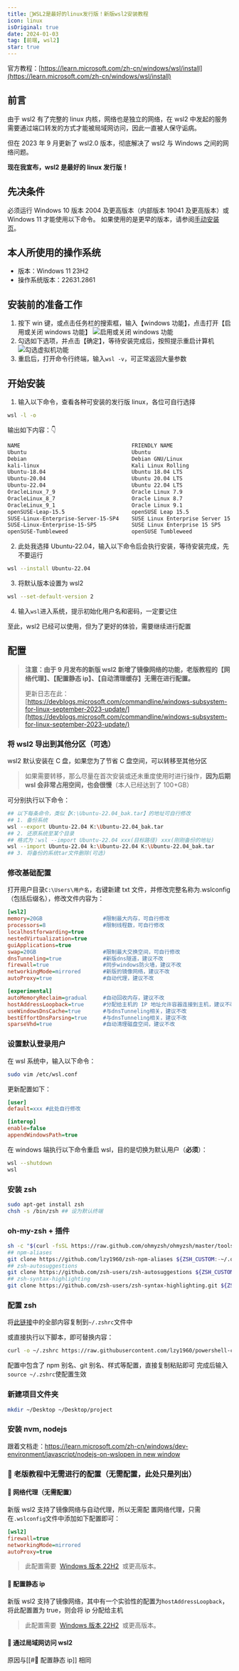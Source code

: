 ```yaml
---
title: 💪WSL2是最好的linux发行版！新版wsl2安装教程
icon: linux
isOriginal: true
date: 2024-01-03
tag: [前端, wsl2]
star: true
---
```


官方教程：[https://learn.microsoft.com/zh-cn/windows/wsl/install](https://learn.microsoft.com/zh-cn/windows/wsl/install)

## 前言

由于 wsl2 有了完整的 linux 内核，网络也是独立的网络，在 wsl2 中发起的服务需要通过端口转发的方式才能被局域网访问，因此一直被人保守诟病。

但在 2023 年 9 月更新了 wsl2.0 版本，彻底解决了 wsl2 与 Windows 之间的网络问题。

**现在我宣布，wsl2 是最好的 linux 发行版！**

## 先决条件

必须运行 Windows 10 版本 2004 及更高版本（内部版本 19041 及更高版本）或 Windows 11 才能使用以下命令。 如果使用的是更早的版本，请参阅[手动安装页](https://learn.microsoft.com/zh-cn/windows/wsl/install-manual)。

## 本人所使用的操作系统

- 版本：Windows 11 23H2
- 操作系统版本：22631.2861

## 安装前的准备工作

1. 按下 win 键，或点击任务栏的搜索框，输入【windows 功能】，点击打开【启用或关闭 windows 功能】
   ![启用或关闭 windows 功能](/assets/images/wsl2/windows-search-func.png)
2. 勾选如下选项，并点击【确定】，等待安装完成后，按照提示重启计算机
   ![勾选虚拟机功能](/assets/images/wsl2/windows-func-selection.png)
3. 重启后，打开命令行终端，输入`wsl -v`，可正常返回大量参数

## 开始安装

1. 输入以下命令，查看各种可安装的发行版 linux，各位可自行选择

```bash
wsl -l -o
```

输出如下内容：👇

```sh
NAME                                   FRIENDLY NAME
Ubuntu                                 Ubuntu
Debian                                 Debian GNU/Linux
kali-linux                             Kali Linux Rolling
Ubuntu-18.04                           Ubuntu 18.04 LTS
Ubuntu-20.04                           Ubuntu 20.04 LTS
Ubuntu-22.04                           Ubuntu 22.04 LTS
OracleLinux_7_9                        Oracle Linux 7.9
OracleLinux_8_7                        Oracle Linux 8.7
OracleLinux_9_1                        Oracle Linux 9.1
openSUSE-Leap-15.5                     openSUSE Leap 15.5
SUSE-Linux-Enterprise-Server-15-SP4    SUSE Linux Enterprise Server 15 SP4
SUSE-Linux-Enterprise-15-SP5           SUSE Linux Enterprise 15 SP5
openSUSE-Tumbleweed                    openSUSE Tumbleweed
```

2. 此处我选择 Ubuntu-22.04，输入以下命令后会执行安装，等待安装完成，先不要运行

```sh
wsl --install Ubuntu-22.04
```

3. 将默认版本设置为 wsl2

```sh
wsl --set-default-version 2
```

4. 输入`wsl`进入系统，提示初始化用户名和密码，一定要记住

至此，wsl2 已经可以使用，但为了更好的体验，需要继续进行配置

## 配置

> **注意：由于 9 月发布的新版 wsl2 新增了镜像网络的功能，老版教程的【网络代理】、【配置静态 ip】、【自动清理缓存】无需在进行配置。**
>
> 更新日志在此：[https://devblogs.microsoft.com/commandline/windows-subsystem-for-linux-september-2023-update/](https://devblogs.microsoft.com/commandline/windows-subsystem-for-linux-september-2023-update/)

### 将 wsl2 导出到其他分区（可选）

wsl2 默认安装在 C 盘，如果您为了节省 C 盘空间，可以转移至其他分区

> 如果需要转移，那么尽量在首次安装或还未重度使用时进行操作，**因为后期 wsl 会非常占用空间，也会很慢**（本人已经达到了 100+GB）

可分别执行以下命令：

```sh
## 以下每条命令，类似【K:\Ubuntu-22.04_bak.tar】的地址可自行修改
## 1. 备份系统
wsl --export Ubuntu-22.04 K:\Ubuntu-22.04_bak.tar
## 2. 还原系统至某个目录
## 格式为：wsl --import Ubuntu-22.04 xxx(目标路径) xxx(刚刚备份的地址)
wsl --import Ubuntu-22.04 k:\Ubuntu-22.04 K:\Ubuntu-22.04_bak.tar
## 3. 将备份的系统tar文件删除(可选)
```

### 修改基础配置

打开用户目录`C:\Users\用户名`，右键新建 txt 文件，并修改完整名称为.wslconfig（包括后缀名），修改文件内容为：

```ini
[wsl2]
memory=20GB                   #限制最大内存，可自行修改
processors=8                  #限制线程数，可自行修改
localhostforwarding=true
nestedVirtualization=true
guiApplications=true
swap=20GB                     #限制最大交换空间，可自行修改
dnsTunneling=true             #新版dns隧道，建议不改
firewall=true                 #同步windows防火墙，建议不改
networkingMode=mirrored       #新版的镜像网络，建议不改
autoProxy=true                #自动代理，建议不改

[experimental]
autoMemoryReclaim=gradual     #自动回收内存，建议不改
hostAddressLoopback=true      #分配给主机的 IP 地址允许容器连接到主机，建议不改
useWindowsDnsCache=true       #与dnsTunneling相关，建议不改
bestEffortDnsParsing=true     #与dnsTunneling相关，建议不改
sparseVhd=true                #自动清理磁盘空间，建议不改
```

### 设置默认登录用户

在 wsl 系统中，输入以下命令：

```sh
sudo vim /etc/wsl.conf
```

更新配置如下：

```ini
[user]
default=xxx #此处自行修改

[interop]
enable=false
appendWindowsPath=true
```

在 windows 端执行以下命令重启 wsl，目的是切换为默认用户（**必须**）：

```sh
wsl --shutdown
wsl
```

### 安装 zsh

```sh
sudo apt-get install zsh
chsh -s /bin/zsh ## 设为默认终端
```

### oh-my-zsh + 插件

```sh
sh -c "$(curl -fsSL https://raw.github.com/ohmyzsh/ohmyzsh/master/tools/install.sh)"
## npm-aliases
git clone https://github.com/lzy1960/zsh-npm-aliases ${ZSH_CUSTOM:-~/.oh-my-zsh/custom}/plugins/npm-aliases
## zsh-autosuggestions
git clone https://github.com/zsh-users/zsh-autosuggestions ${ZSH_CUSTOM:-~/.oh-my-zsh/custom}/plugins/zsh-autosuggestions
## zsh-syntax-highlighting
git clone https://github.com/zsh-users/zsh-syntax-highlighting.git ${ZSH_CUSTOM:-~/.oh-my-zsh/custom}/plugins/zsh-syntax-highlighting
```

### 配置 zsh

将[此链接](https://github.com/lzy1960/powershell-config/blob/main/.zshrc)中的全部内容复制到`~/.zshrc`文件中

或直接执行以下脚本，即可替换内容：

```sh
curl -o ~/.zshrc https://raw.githubusercontent.com/lzy1960/powershell-config/main/.zshrc
```

配置中包含了 npm 别名、git 别名、样式等配置，直接复制粘贴即可
完成后输入`source ~/.zshrc`使配置生效

### 新建项目文件夹

```sh
mkdir ~/Desktop ~/Desktop/project
```

### 安装 nvm, nodejs

跟着文档走：[https://learn.microsoft.com/zh-cn/windows/dev-environment/javascript/nodejs-on-wslopen in new window](https://learn.microsoft.com/zh-cn/windows/dev-environment/javascript/nodejs-on-wsl)

### 🚫 老版教程中无需进行的配置（无需配置，此处只是列出）

#### 🚫 网络代理（无需配置）

新版 wsl2 支持了镜像网络与自动代理，所以无需配 置网络代理，只需在`.wslconfig`文件中添加如下配置即可：

```ini
[wsl2]
firewall=true
networkingMode=mirrored
autoProxy=true
```

> 此配置需要  [Windows 版本 22H2](https://blogs.windows.com/windows-insider/2023/09/14/releasing-windows-11-build-22621-2359-to-the-release-preview-channel/)  或更高版本。

#### 🚫 配置静态 ip

新版 wsl2 支持了镜像网络，其中有一个实验性的配置为`hostAddressLoopback`，将此配置置为 true，则会将 ip 分配给主机

> 此配置需要  [Windows 版本 22H2](https://blogs.windows.com/windows-insider/2023/09/14/releasing-windows-11-build-22621-2359-to-the-release-preview-channel/)  或更高版本。

#### 🚫 通过局域网访问 wsl2

原因与[[#🚫 配置静态 ip]] 相同
